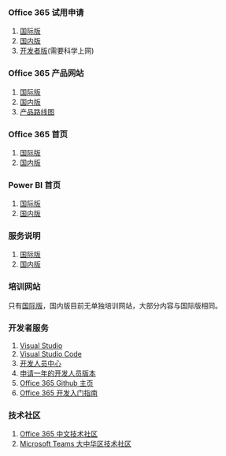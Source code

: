 ### Office 365 试用申请
1. [国际版](https://products.office.com/en-us/try)
2. [国内版](https://www.21vbluecloud.com/office365/o365-pricing/)
3. [开发者版](https://developer.microsoft.com/zh-cn/office/dev-program)(需要科学上网)

### Office 365 产品网站
1. [国际版](https://products.office.com/zh-cn/)
2. [国内版](https://www.21vbluecloud.com/office365/)
3. [产品路线图](https://www.microsoft.com/en-us/microsoft-365/roadmap)

### Office 365 首页
1. [国际版](https://portal.office.com)
2. [国内版](https://portal.partner.microsoftonline.cn)

### Power BI 首页
1. [国际版](app.powerbi.com)
2. [国内版](app.powerbi.cn)

### 服务说明
1. [国际版](https://docs.microsoft.com/zh-cn/office365/servicedescriptions/office-365-service-descriptions-technet-library)
2. [国内版](https://docs.microsoft.com/zh-cn/office365/servicedescriptions/office-365-platform-service-description/office-365-operated-by-21vianet)

### 培训网站

只有[国际版](https://support.office.com/zh-cn/office-training-center)，国内版目前无单独培训网站，大部分内容与国际版相同。

### 开发者服务
1. [Visual Studio](https://visualstudio.microsoft.com/)
2. [Visual Studio Code](https://code.visualstudio.com/)
3. [开发人员中心](https://developer.microsoft.com/zh-cn/office)
4. [申请一年的开发人员版本](https://developer.microsoft.com/zh-CN/office/dev-program)
5. [Office 365 Github 主页](https://github.com/OfficeDev)
6. [Office 365 开发入门指南](http://product.dangdang.com/25347066.html)

### 技术社区
1. [Office 365 中文技术社区](https://mp.weixin.qq.com/s/60hBizYLdbLxoViO1PpXwQ)
2. [Microsoft Teams 大中华区技术社区](https://mp.weixin.qq.com/s/NZKRiysZ7ofwy-IIeGKZ9Q)
